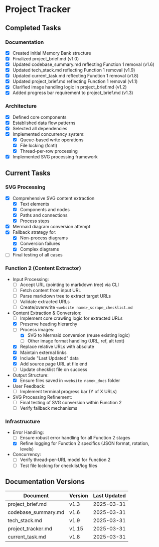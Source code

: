 # Project Tracker

## Completed Tasks

### Documentation

- [x] Created initial Memory Bank structure
- [x] Finalized project_brief.md (v1.0)
- [x] Updated codebase_summary.md reflecting Function 1 removal (v1.6)
- [x] Updated tech_stack.md reflecting Function 1 removal (v1.9)
- [x] Updated current_task.md reflecting Function 1 removal (v1.8)
- [x] Updated project_brief.md reflecting Function 1 removal (v1.1)
- [x] Clarified image handling logic in project_brief.md (v1.2)
- [x] Added progress bar requirement to project_brief.md (v1.3)

### Architecture

- [x] Defined core components
- [x] Established data flow patterns
- [x] Selected all dependencies
- [x] Implemented concurrency system:
  - [x] Queue-based write operations
  - [x] File locking (fcntl)
  - [x] Thread-per-row processing
- [x] Implemented SVG processing framework

## Current Tasks

### SVG Processing

- [x] Comprehensive SVG content extraction
  - [x] Text elements
  - [x] Components and nodes
  - [x] Paths and connections
  - [x] Process steps
- [x] Mermaid diagram conversion attempt
- [x] Fallback strategy for:
  - [x] Non-process diagrams
  - [x] Conversion failures
  - [x] Complex diagrams
- [ ] Final testing of all cases

### Function 2 (Content Extractor)

- Input Processing:
  - [ ] Accept URL (pointing to markdown tree) via CLI
  - [ ] Fetch content from input URL
  - [ ] Parse markdown tree to extract target URLs
  - [ ] Validate extracted URLs
  - [ ] Create/overwrite `<website name>_scrape_checklist.md`
- Content Extraction & Conversion:
  - [ ] Implement core crawling logic for extracted URLs
  - [x] Preserve heading hierarchy
  - [ ] Process images:
    - [x] SVG to Mermaid conversion (reuse existing logic)
    - [ ] Other image format handling (URL, ref, alt text)
  - [x] Replace relative URLs with absolute
  - [x] Maintain external links
  - [x] Include "Last Updated" data
  - [x] Add source page URL at file end
  - [ ] Update checklist file on success
- Output Structure:
  - [x] Ensure files saved in `<website name>_docs` folder
- User Feedback:
  - [ ] Implement terminal progress bar (Y of X URLs)
- SVG Processing Refinement:
  - [ ] Final testing of SVG conversion within Function 2
  - [ ] Verify fallback mechanisms

### Infrastructure

- Error Handling:
  - [ ] Ensure robust error handling for all Function 2 stages
  - [x] Refine logging for Function 2 specifics (JSON format, rotation, levels)
- Concurrency:
  - [ ] Verify thread-per-URL model for Function 2
  - [ ] Test file locking for checklist/log files

## Documentation Versions

| Document            | Version | Last Updated |
| ------------------- | ------- | ------------ |
| project_brief.md    | v1.3    | 2025-03-31   |
| codebase_summary.md | v1.6    | 2025-03-31   |
| tech_stack.md       | v1.9    | 2025-03-31   |
| project_tracker.md  | v1.15   | 2025-03-31   |
| current_task.md     | v1.8    | 2025-03-31   |
